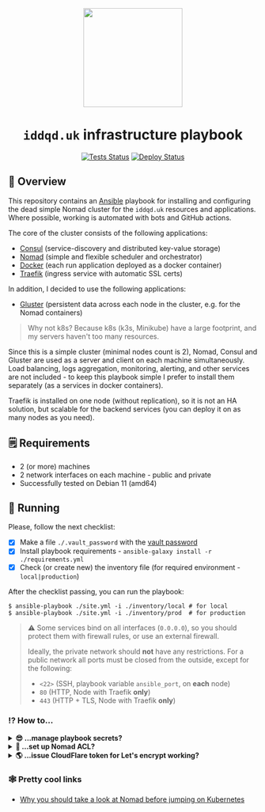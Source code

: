 <div align="center">
<img src="https://hsto.org/webt/zj/06/rh/zj06rhrcow4fallwh7bxki1-aw4.png" width="200"/>

# `iddqd.uk` infrastructure playbook

[![Tests Status][badge_tests]][link_actions]
[![Deploy Status][badge_deploy]][link_deploy]
</div>

## 📖 Overview

This repository contains an [Ansible][ansible] playbook for installing and configuring the dead simple Nomad cluster for the `iddqd.uk` resources and applications. Where possible, working is automated with bots and GitHub actions.

The core of the cluster consists of the following applications:

- [Consul][consul] (service-discovery and distributed key-value storage)
- [Nomad][nomad] (simple and flexible scheduler and orchestrator)
- [Docker][docker] (each run application deployed as a docker container)
- [Traefik][traefik] (ingress service with automatic SSL certs)

In addition, I decided to use the following applications:

- [Gluster][gluster] (persistent data across each node in the cluster, e.g. for the Nomad containers)

> Why not k8s? Because k8s (k3s, Minikube) have a large footprint, and my servers haven't too many resources.

Since this is a simple cluster (minimal nodes count is 2), Nomad, Consul and Gluster are used as a server and client on each machine simultaneously. Load balancing, logs aggregation, monitoring, alerting, and other services are not included - to keep this playbook simple I prefer to install them separately (as a services in docker containers).

Traefik is installed on one node (without replication), so it is not an HA solution, but scalable for the backend services (you can deploy it on as many nodes as you need).

## 🗒 Requirements

- 2 (or more) machines
- 2 network interfaces on each machine - public and private
- Successfully tested on Debian 11 (amd64)

## 🚀 Running

Please, follow the next checklist:

- [x] Make a file `./.vault_password` with the [vault password][ansible_vault]
- [x] Install playbook requirements - `ansible-galaxy install -r ./requirements.yml`
- [x] Check (or create new) the inventory file (for required environment - `local|production`)

After the checklist passing, you can run the playbook:

```shell
$ ansible-playbook ./site.yml -i ./inventory/local # for local
$ ansible-playbook ./site.yml -i ./inventory/prod  # for production
```

> :warning: Some services bind on all interfaces (`0.0.0.0`), so you should protect them with firewall rules, or use an external firewall.
>
> Ideally, the private network should **not** have any restrictions. For a public network all ports must be closed from the outside, except for the following:
> - `<22>` (SSH, playbook variable `ansible_port`, on **each** node)
> - `80` (HTTP, Node with Traefik **only**)
> - `443` (HTTP + TLS, Node with Traefik **only**)

### ⁉ How to...

<details>
<summary><strong>😎 ...manage playbook secrets?</strong></summary>

For a making encrypted value in the playbook, you can use the following command (file with the vault password `./.vault_password` should exist):

```shell
$ ansible-vault encrypt_string 'your secret value' --name 'the_secret'

the_secret: !vault |
          $ANSIBLE_VAULT;1.1;AES256
          65666362303663356230373118643061636136336431623634633237393132663661663531643266
          3066643164333730303933663737386139326463646661640a666534306235373236303464396436
          34346139666164643934393763373765396134656230626639623164373237616462313431376266
          3934303232303432380a663736323636626134323364303336363566353532313539316436343461
          66383365396138356666353832363030363361613537316235363638646639316663
Encryption successful
```

And otherwise, for the secret reading you can:

```shell
$ ansible localhost -m ansible.builtin.debug -a var="some.the_secret" -e "@inventory/prod/group_vars/all.yml"
localhost | SUCCESS => {
    "changed": false,
    "nomad.secret_key": "your secret value"
}
```
</details>

<details>
<summary><strong>🔐 ...set up Nomad ACL?</strong></summary>

First, you should set the playbook variable `nomad_acl_enabled: true`. When playbook running is done, you need to connect using SSH on any server node, and execute:

```shell
$ nomad acl bootstrap
Accessor ID  = <accessor-id-goes-here>
Secret ID    = <secret-id-goes-here>
Name         = Bootstrap Token
Type         = management
Global       = true
...
```

Save this **Secret ID** somewhere (something like a KeePass usage is strongly recommended)!

> 🔥 Care should be taken not to lose all of your management tokens. If you do, you will need to [re-bootstrap the ACL subsystem](https://learn.hashicorp.com/tutorials/nomad/access-control-bootstrap?in=nomad/access-control#re-bootstrap-acl-system).

You can verify the token is working (execute on any node; correct `NOMAD_TOKEN` is needed for future operations anyway):

```shell
$ nomad status # should fails
Error querying jobs: Unexpected response code: 403 (Permission denied)

$ export NOMAD_TOKEN="<secret-id-goes-here>"

$ nomad status
No running jobs
```

It's time to deploy [ACL policies](roles/nomad/files/policies) for our cluster roles. First, we should create a namespace (named `apps`) for our future deployments:

```shell
$ nomad namespace apply -description "Cluster applications" apps

$ nomad namespace list
Name     Description
apps     Cluster applications
default  Default shared namespace # <-- new namespace
```

And after that:

```shell
# for the cluster management (using UI, for example)
$ nomad acl policy apply -description "Operators policy" devops /etc/nomad.d/policies/devops.policy.hcl
Successfully wrote "devops" ACL policy!

# for applications deployments (using CI and scripts)
$ nomad acl policy apply -description "Apps deployment policy" deploy /etc/nomad.d/policies/deploy.policy.hcl
Successfully wrote "deploy" ACL policy!

$ nomad acl policy list
Name    Description
deploy  Apps deployment policy
devops  Operators policy
```

> 🔥 On any policies update, you should re-execute those commands **manually**!

Let's [generate tokens](https://learn.hashicorp.com/tutorials/nomad/access-control-tokens?in=nomad/access-control#generate-a-client-token) for the cluster management:

```shell
$ nomad acl token create -name="Devops" -policy="devops"
Accessor ID  = <accessor-id-goes-here>
Secret ID    = <devops-secret-id-goes-here> # <-- save this somewhere
Policies     = [devops]
...

$ nomad acl token create -name="Deploy" -policy="deploy"
Accessor ID  = <accessor-id-goes-here>
Secret ID    = <deploy-secret-id-goes-here> # <-- save this somewhere
Policies     = [deploy]
...
```

You should generate a new token for each DevOps or **cluster manager** (do not share them between people; the generated token can be revoked at any time). The **first** token should be used for **cluster management** (it allows to auth in the Nomad dashboard), and the **second** - for apps **deploying only**.
</details>

<details>
<summary><strong>🌎 ...issue CloudFlare token for Let's encrypt working?</strong></summary>

Open CloudFlare [API Tokens](https://dash.cloudflare.com/profile/api-tokens) page, and press the `Create Token` button:

![create-token](https://user-images.githubusercontent.com/7326800/183305370-1a406b06-29ef-4fc0-9407-d7430d33cade.png)

Use "Edit zone DNS" template:

![use-template](https://user-images.githubusercontent.com/7326800/183305432-3d703c25-7e29-4cec-b23c-55d4c53db3f9.png)

Optionally set IP address filtering (IPv4 and **IPv6** too - this may be important) and a token TTL:

![token-details](https://user-images.githubusercontent.com/7326800/183305505-635f5904-e220-4afb-ab7f-5b6369d5761d.png)

Save your token somewhere, and set it in the playbook variable `cloudflare_zone_api_key`. Also do not forget to set the `cloudflare_api_email` variable with your CloudFlare account email.

That's all, all should work fine after that.

> Don't forget to set `traefik_acme_lets_encrypt_staging` variable to `false` for the production.

</details>

### 🕸 Pretty cool links

- [Why you should take a look at Nomad before jumping on Kubernetes](https://atodorov.me/2021/02/27/why-you-should-take-a-look-at-nomad-before-jumping-on-kubernetes/)

[badge_tests]:https://img.shields.io/github/workflow/status/iddqd-uk/cluster-playbook/tests/main?style=for-the-badge&logo=github&logoColor=white&label=tests
[badge_deploy]:https://img.shields.io/github/workflow/status/iddqd-uk/cluster-playbook/deploy/main?style=for-the-badge&logo=github&logoColor=white&label=deploy

[link_actions]:https://github.com/iddqd-uk/cluster-playbook/actions
[link_deploy]:https://github.com/iddqd-uk/cluster-playbook/actions/workflows/deploy.yml

[consul]:https://www.consul.io/
[nomad]:https://www.nomadproject.io/
[docker]:https://www.docker.com/
[traefik]:https://traefik.io/traefik/
[gluster]:https://www.gluster.org/
[ansible]:https://www.ansible.com/
[ansible_vault]:https://docs.ansible.com/ansible/latest/user_guide/vault.html
